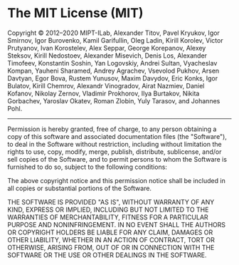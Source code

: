 # The MIT License (MIT)

Copyright &copy; 2012–2020 MIPT-ILab, Alexander Titov, Pavel Kryukov, Igor Smirnov, Igor Burovenko, Kamil Garifullin, Oleg Ladin, Kirill Korolev, Victor Prutyanov, Ivan Korostelev, Alex Seppar, George Korepanov, Alexey Steksov, Kirill Nedostoev, Alexander Misevich, Denis Los, Alexander Timofeev, Konstantin Soshin, Yan Logovskiy, Andrei Sultan, Vyacheslav Kompan, Yauheni Sharamed, Andrey Agrachev, Vsevolod Pukhov, Arsen Davtyan, Egor Bova, Rustem Yunusov, Maxim Davydov, Eric Konks, Igor Bulatov, Kirill Chemrov, Alexandr Vinogradov, Airat Nazmiev, Daniel Kofanov, Nikolay Zernov, Vladimir Prokhorov, Ilya Burtakov, Nikita Gorbachev, Yaroslav Okatev, Roman Zlobin, Yuly Tarasov, and Johannes Pohl.

----

Permission is hereby granted, free of charge, to any person obtaining a copy of this software and associated documentation files (the "Software"), to deal in the Software without restriction, including without limitation the rights to use, copy, modify, merge, publish, distribute, sublicense, and/or sell copies of the Software, and to permit persons to whom the Software is furnished to do so, subject to the following conditions:

The above copyright notice and this permission notice shall be included in all copies or substantial portions of the Software.

THE SOFTWARE IS PROVIDED "AS IS", WITHOUT WARRANTY OF ANY KIND, EXPRESS OR IMPLIED, INCLUDING BUT NOT LIMITED TO THE WARRANTIES OF MERCHANTABILITY, FITNESS FOR A PARTICULAR PURPOSE AND NONINFRINGEMENT. IN NO EVENT SHALL THE AUTHORS OR COPYRIGHT HOLDERS BE LIABLE FOR ANY CLAIM, DAMAGES OR OTHER LIABILITY, WHETHER IN AN ACTION OF CONTRACT, TORT OR OTHERWISE, ARISING FROM, OUT OF OR IN CONNECTION WITH THE SOFTWARE OR THE USE OR OTHER DEALINGS IN THE SOFTWARE.
